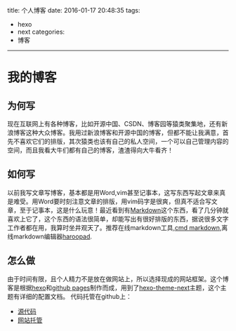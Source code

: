 title: 个人博客
date: 2016-01-17 20:48:35
tags:
- hexo
- next
categories:
- 博客
---

# 我的博客

## 为何写
现在互联网上有各种博客，比如开源中国、CSDN、博客园等猿类聚集地，还有新浪博客这种大众博客。我用过新浪博客和开源中国的博客，但都不能让我满意，首先不喜欢它们的排版，其次猿类也该有自己的私人空间，一个可以自己管理内容的空间，而且我看大牛们都有自己的博客，渣渣得向大牛看齐！

## 如何写
以前我写文章写博客，基本都是用Word,vim甚至记事本，这写东西写起文章来真是难受。用Word要时刻注意文章的排版，用vim码字是很爽，但真不适合写文章，至于记事本，这是什么玩意！最近看到有[Markdown](https://en.wikipedia.org/wiki/Markdown)这个东西，看了几分钟就喜欢上它了，这个东西的语法很简单，却能写出有很好排版的东西，据说很多文字工作者都在用，我算时坐井观天了。推荐在线markdown工具,[cmd markdown](https://www.zybuluo.com/),离线markdown编辑器[haroopad](http://pad.haroopress.com/).

## 怎么做
由于时间有限，且个人精力不是放在做网站上，所以选择现成的网站框架。这个博客是根据[hexo](https://hexo.io)和[github pages](https://pages.github.com)制作而成，用到了[hexo-theme-next](https://github.com/iissnan/hexo-theme-next)主题，这个主题有详细的配置文档。
代码托管在github上：
* [源代码](https://github.com/pzengseu/hexo_zp_next)
* [网站托管](https://github.com/pzengseu/pzengseu.github.com)
